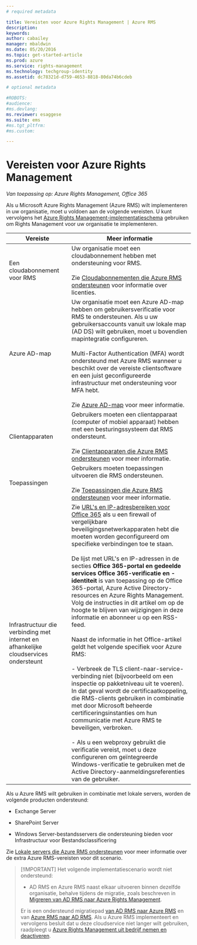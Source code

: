 ```yaml
---
# required metadata

title: Vereisten voor Azure Rights Management | Azure RMS
description:
keywords:
author: cabailey
manager: mbaldwin
ms.date: 05/20/2016
ms.topic: get-started-article
ms.prod: azure
ms.service: rights-management
ms.technology: techgroup-identity
ms.assetid: dc78321d-d759-4653-8818-80da74b6cdeb

# optional metadata

#ROBOTS:
#audience:
#ms.devlang:
ms.reviewer: esaggese
ms.suite: ems
#ms.tgt_pltfrm:
#ms.custom:

---
```


# Vereisten voor Azure Rights Management

*Van toepassing op: Azure Rights Management, Office 365*


Als u Microsoft Azure Rights Management (Azure RMS) wilt implementeren in uw organisatie, moet u voldoen aan de volgende vereisten. U kunt vervolgens het [Azure Rights Management-implementatieschema](../plan-design/deployment-roadmap.md) gebruiken om Rights Management voor uw organisatie te implementeren.

|Vereiste|Meer informatie|
|---------------|--------------------|
|Een cloudabonnement voor RMS|Uw organisatie moet een cloudabonnement hebben met ondersteuning voor RMS.<br /><br />Zie [Cloudabonnementen die Azure RMS ondersteunen](requirements-subscriptions.md) voor informatie over licenties.|
|Azure AD-map|Uw organisatie moet een Azure AD-map hebben om gebruikersverificatie voor RMS te ondersteunen. Als u uw gebruikersaccounts vanuit uw lokale map (AD DS) wilt gebruiken, moet u bovendien mapintegratie configureren.<br /><br />Multi-Factor Authentication (MFA) wordt ondersteund met Azure RMS wanneer u beschikt over de vereiste clientsoftware en een juist geconfigureerde infrastructuur met ondersteuning voor MFA hebt.<br /><br />Zie [Azure AD-map](requirements-azure-ad.md) voor meer informatie.|
|Clientapparaten|Gebruikers moeten een clientapparaat (computer of mobiel apparaat) hebben met een besturingssysteem dat RMS ondersteunt.<br /><br />Zie [Clientapparaten die Azure RMS ondersteunen](requirements-client-devices.md) voor meer informatie.|
|Toepassingen|Gebruikers moeten toepassingen uitvoeren die RMS ondersteunen.<br /><br />Zie [Toepassingen die Azure RMS ondersteunen](requirements-applications.md) voor meer informatie.|
|Infrastructuur die verbinding met internet en afhankelijke cloudservices ondersteunt|Zie [URL's en IP-adresbereiken voor Office 365](https://support.office.com/en-US/article/Office-365-URLs-and-IP-address-ranges-8548a211-3fe7-47cb-abb1-355ea5aa88a2) als u een firewall of vergelijkbare beveiligingsnetwerkapparaten hebt die moeten worden geconfigureerd om specifieke verbindingen toe te staan.<br /><br />De lijst met URL's en IP-adressen in de secties **Office 365-portal en gedeelde services** **Office 365-verificatie en -identiteit** is van toepassing op de Office 365-portal, Azure Active Directory-resources en Azure Rights Management. Volg de instructies in dit artikel om op de hoogte te blijven van wijzigingen in deze informatie en abonneer u op een RSS-feed.<br /><br />Naast de informatie in het Office-artikel geldt het volgende specifiek voor Azure RMS:<br /><br />- Verbreek de TLS client-naar-service-verbinding niet (bijvoorbeeld om een inspectie op pakketniveau uit te voeren). In dat geval wordt de certificaatkoppeling, die RMS-clients gebruiken in combinatie met door Microsoft beheerde certificeringsinstanties om hun communicatie met Azure RMS te beveiligen, verbroken.<br /><br />- Als u een webproxy gebruikt die verificatie vereist, moet u deze configureren om geïntegreerde Windows-verificatie te gebruiken met de Active Directory-aanmeldingsreferenties van de gebruiker.|

Als u Azure RMS wilt gebruiken in combinatie met lokale servers, worden de volgende producten ondersteund:

-   Exchange Server

-   SharePoint Server

-   Windows Server-bestandsservers die ondersteuning bieden voor Infrastructuur voor Bestandsclassificering

Zie [Lokale servers die Azure RMS ondersteunen](requirements-servers.md) voor meer informatie over de extra Azure RMS-vereisten voor dit scenario.

> [!IMPORTANT] Het volgende implementatiescenario wordt niet ondersteund:
> 
> -   AD RMS en Azure RMS naast elkaar uitvoeren binnen dezelfde organisatie, behalve tijdens de migratie, zoals beschreven in [Migreren van AD RMS naar Azure Rights Management](../plan-design/migrate-from-ad-rms-to-azure-rms.md).
> 
> Er is een ondersteund migratiepad [van AD RMS naar Azure RMS](http://technet.microsoft.com/library/Dn858447.aspx) en van [Azure RMS naar AD RMS](http://msdn.microsoft.com/library/azure/dn629429.aspx). Als u Azure RMS implementeert en vervolgens besluit dat u deze cloudservice niet langer wilt gebruiken, raadpleegt u [Azure Rights Management uit bedrijf nemen en deactiveren](../deploy-use/decommission-deactivate.md).





<!--HONumber=May16_HO3-->


